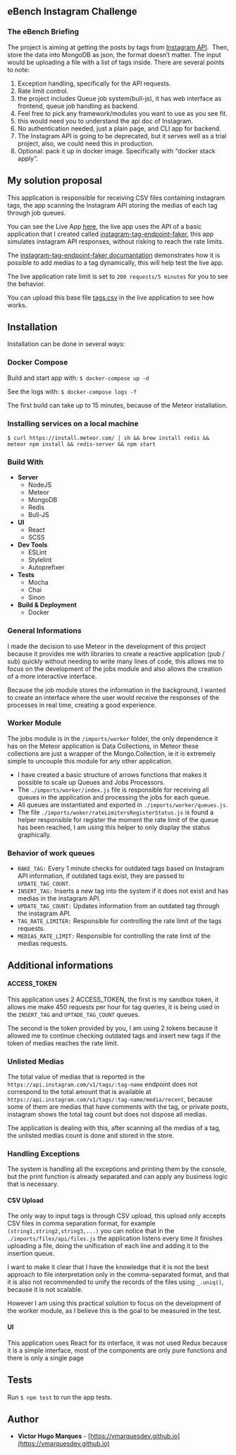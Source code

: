 ## eBench Instagram Challenge

### The eBench Briefing

The project is aiming at getting the posts by tags from [Instagram API](https://www.instagram.com/developer/endpoints/tags/#get_tags_media_recent).
 Then, store the data into MongoDB as json, the format doesn’t matter.
The input would be uploading a file with a list of tags inside.
There are several points to note:

1.  Exception handling, specifically for the API requests.
2.  Rate limit control.
3.  the project includes Queue job system(bull-js), it has web interface as frontend, queue job handling as backend.
4.  Feel free to pick any framework/modules you want to use as you see fit.
5.  this would need you to understand the api doc of Instagram.
6.  No authentication needed, just a plain page, and CLI app for backend.
7.  The Instagram API is going to be deprecated, but it serves well as a trial project, also, we could need this in production.
8.  Optional: pack it up in docker image. Specifically with “docker stack apply”.

## My solution proposal

This application is responsible for receiving CSV files containing instagram tags, the app scanning the Instagram API storing the medias of each tag through job queues.

You can see the Live App [here](http://159.203.95.75), the live app uses the API of a basic application that I created called [instagram-tag-endpoint-faker](https://github.com/vmarquesdev/instagram-tags-endpoint-faker), this app simulates instagram API responses, without risking to reach the rate limits.

The [instagram-tag-endpoint-faker documantation](https://github.com/vmarquesdev/instagram-tags-endpoint-faker#instagram-tags-endpoint-faker) demonstrates how it is possible to add medias to a tag dynamically, this will help test the live app.

The live application rate limit is set to `200 requests/5 minutes` for you to see the behavior.

You can upload this base file [tags.csv](https://github.com/vmarquesdev/blob/master/tags.csv) in the live application to see how works.

## Installation

Installation can be done in several ways:

### Docker Compose

Build and start app with: `$ docker-compose up -d`

See the logs with: `$ docker-compose logs -f`

The first build can take up to 15 minutes, because of the Meteor installation.

### Installing services on a local machine

`$ curl https://install.meteor.com/ | sh && brew install redis && meteor npm install && redis-server && npm start`

### Build With

- **Server**
  - NodeJS
  - Meteor
  - MongoDB
  - Redis
  - Bull-JS
- **UI**
  - React
  - SCSS
- **Dev Tools**
  - ESLint
  - Stylelint
  - Autoprefixer
- **Tests**
  - Mocha
  - Chai
  - Sinon
- **Build & Deployment**
  - Docker

### General Informations

I made the decision to use Meteor in the development of this project because it provides me with libraries to create a reactive application (pub / sub) quickly without needing to write many lines of code, this allows me to focus on the development of the jobs module and also allows the creation of a more interactive interface.

Because the job module stores the information in the background, I wanted to create an interface where the user would receive the responses of the processes in real time, creating a good experience.

### Worker Module

The jobs module is in the `/imports/worker` folder, the only dependence it has on the Meteor application is Data Collections, in Meteor these collections are just a wrapper of the Mongo.Collection, ie it is extremely simple to uncouple this module for any other application.

- I have created a basic structure of arrows functions that makes it possible to scale up Queues and Jobs Processors.
- The `./imports/worker/index.js` file is responsible for receiving all queues in the application and processing the jobs for each queue.
- All queues are instantiated and exported in `./imports/worker/queues.js`.
- The file `./imports/woker/rateLimitersRegisterStatus.js` is found a helper responsible for register the moment the rate limit of the queue has been reached, I am using this helper to only display the status graphically.

### Behavior of work queues

- `RAKE_TAG:` Every 1 minute checks for outdated tags based on Instagram API information, if outdated tags exist, they are passed to `UPDATE_TAG_COUNT`.
- `INSERT_TAG:` Inserts a new tag into the system if it does not exist and has medias in the instagram API.
- `UPDATE_TAG_COUNT:` Updates information from an outdated tag through the instagram API.
- `TAG_RATE_LIMITER:` Responsible for controlling the rate limit of the tags requests.
- `MEDIAS_RATE_LIMIT:` Responsible for controlling the rate limit of the medias requests.

## Additional informations

#### ACCESS_TOKEN

This application uses 2 ACCESS_TOKEN, the first is my sandbox token, it allows me make 450 requests per hour for tag queries, it is being used in the `INSERT_TAG` and `UPTADE_TAG_COUNT` queues.

The second is the token provided by you, I am using 2 tokens because it allowed me to continue checking outdated tags and insert new tags if the token of medias reaches the rate limit.

### Unlisted Medias

The total value of medias that is reported in the `https://api.instagram.com/v1/tags/:tag-name` endpoint does not correspond to the total amount that is available at `https://api.instagram.com/v1/tags/:tag-name/media/recent`, because some of them are medias that have comments with the tag, or private posts, instagram shows the total tag count but does not dispose all medias.

The application is dealing with this, after scanning all the medias of a tag, the unlisted medias count is done and stored in the store.

### Handling Exceptions

The system is handling all the exceptions and printing them by the console, but the print function is already separated and can apply any business logic that is necessary.

#### CSV Upload

The only way to input tags is through CSV upload, this upload only accepts CSV files in comma separation format, for example `(string1,string2,string3,...)` you can notice that in the `./imports/files/api/files.js` the application listens every time it finishes uploading a file, doing the unification of each line and adding it to the insertion queue.

I want to make it clear that I have the knowledge that it is not the best approach to file interpretation only in the comma-separated format, and that it is also not recommended to unify the records of the files using `_.uniq()`, because it is not scalable.

However I am using this practical solution to focus on the development of the worker module, as I believe this is the goal to be measured in the test.

#### UI

This application uses React for its interface, it was not used Redux because it is a simple interface, most of the components are only pure functions and there is only a single page

## Tests

Run `$ npm test` to run the app tests.

## Author

- **Victor Hugo Marques** - [https://vmarquesdev.github.io](https://vmarquesdev.github.io)
